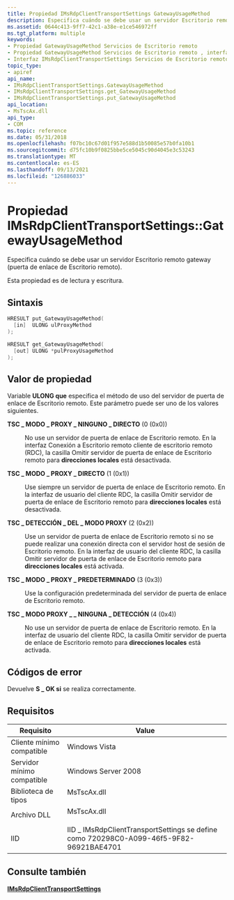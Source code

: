 ```yaml
---
title: Propiedad IMsRdpClientTransportSettings GatewayUsageMethod
description: Especifica cuándo se debe usar un servidor Escritorio remoto gateway (puerta de enlace de Escritorio remoto).
ms.assetid: 0644c413-9ff7-42c1-a38e-e1ce546972ff
ms.tgt_platform: multiple
keywords:
- Propiedad GatewayUsageMethod Servicios de Escritorio remoto
- Propiedad GatewayUsageMethod Servicios de Escritorio remoto , interfaz IMsRdpClientTransportSettings
- Interfaz IMsRdpClientTransportSettings Servicios de Escritorio remoto , propiedad GatewayUsageMethod
topic_type:
- apiref
api_name:
- IMsRdpClientTransportSettings.GatewayUsageMethod
- IMsRdpClientTransportSettings.get_GatewayUsageMethod
- IMsRdpClientTransportSettings.put_GatewayUsageMethod
api_location:
- MsTscAx.dll
api_type:
- COM
ms.topic: reference
ms.date: 05/31/2018
ms.openlocfilehash: f07bc10c67d01f957e588d1b50085e57b0fa10b1
ms.sourcegitcommit: d75fc10b9f0825bbe5ce5045c90d4045e3c53243
ms.translationtype: MT
ms.contentlocale: es-ES
ms.lasthandoff: 09/13/2021
ms.locfileid: "126886033"
---
```

# <a name="imsrdpclienttransportsettingsgatewayusagemethod-property"></a>Propiedad IMsRdpClientTransportSettings::GatewayUsageMethod

Especifica cuándo se debe usar un servidor Escritorio remoto gateway (puerta de enlace de Escritorio remoto).

Esta propiedad es de lectura y escritura.

## <a name="syntax"></a>Sintaxis


```C++
HRESULT put_GatewayUsageMethod(
  [in]  ULONG ulProxyMethod
);

HRESULT get_GatewayUsageMethod(
  [out] ULONG *pulProxyUsageMethod
);
```



## <a name="property-value"></a>Valor de propiedad

Variable **ULONG que** especifica el método de uso del servidor de puerta de enlace de Escritorio remoto. Este parámetro puede ser uno de los valores siguientes.

<dt>

<span id="TSC_PROXY_MODE_NONE_DIRECT"></span><span id="tsc_proxy_mode_none_direct"></span>

<span id="TSC_PROXY_MODE_NONE_DIRECT"></span><span id="tsc_proxy_mode_none_direct"></span>**TSC \_ MODO \_ PROXY \_ NINGUNO \_ DIRECTO** (0 (0x0))


</dt> <dd>

No use un servidor de puerta de enlace de Escritorio remoto. En la interfaz Conexión a Escritorio remoto cliente de escritorio remoto (RDC), la casilla Omitir servidor de puerta de enlace de Escritorio remoto para **direcciones locales** está desactivada.

</dd> <dt>

<span id="TSC_PROXY_MODE_DIRECT"></span><span id="tsc_proxy_mode_direct"></span>

<span id="TSC_PROXY_MODE_DIRECT"></span><span id="tsc_proxy_mode_direct"></span>**TSC \_ MODO \_ PROXY \_ DIRECTO** (1 (0x1))


</dt> <dd>

Use siempre un servidor de puerta de enlace de Escritorio remoto. En la interfaz de usuario del cliente RDC, la casilla Omitir servidor de puerta de enlace de Escritorio remoto para **direcciones locales** está desactivada.

</dd> <dt>

<span id="TSC_PROXY_MODE_DETECT"></span><span id="tsc_proxy_mode_detect"></span>

<span id="TSC_PROXY_MODE_DETECT"></span><span id="tsc_proxy_mode_detect"></span>**TSC \_ DETECCIÓN \_ DEL \_ MODO PROXY** (2 (0x2))


</dt> <dd>

Use un servidor de puerta de enlace de Escritorio remoto si no se puede realizar una conexión directa con el servidor host de sesión de Escritorio remoto. En la interfaz de usuario del cliente RDC, la casilla Omitir servidor de puerta de enlace de Escritorio remoto para **direcciones locales** está activada.

</dd> <dt>

<span id="TSC_PROXY_MODE_DEFAULT"></span><span id="tsc_proxy_mode_default"></span>

<span id="TSC_PROXY_MODE_DEFAULT"></span><span id="tsc_proxy_mode_default"></span>**TSC \_ MODO \_ PROXY \_ PREDETERMINADO** (3 (0x3))


</dt> <dd>

Use la configuración predeterminada del servidor de puerta de enlace de Escritorio remoto.

</dd> <dt>

<span id="TSC_PROXY_MODE_NONE_DETECT"></span><span id="tsc_proxy_mode_none_detect"></span>

<span id="TSC_PROXY_MODE_NONE_DETECT"></span><span id="tsc_proxy_mode_none_detect"></span>**TSC \_ MODO PROXY \_ \_ NINGUNA \_ DETECCIÓN** (4 (0x4))


</dt> <dd>

No use un servidor de puerta de enlace de Escritorio remoto. En la interfaz de usuario del cliente RDC, la casilla Omitir servidor de puerta de enlace de Escritorio remoto para **direcciones locales** está activada.

</dd> </dl>

## <a name="error-codes"></a>Códigos de error

Devuelve **S \_ OK si** se realiza correctamente.

## <a name="requirements"></a>Requisitos



| Requisito | Value |
|-------------------------------------|--------------------------------------------------------------------------------------------------|
| Cliente mínimo compatible<br/> | Windows Vista<br/>                                                                         |
| Servidor mínimo compatible<br/> | Windows Server 2008<br/>                                                                   |
| Biblioteca de tipos<br/>             | <dl> <dt>MsTscAx.dll</dt> </dl>           |
| Archivo DLL<br/>                      | <dl> <dt>MsTscAx.dll</dt> </dl>           |
| IID<br/>                      | IID \_ IMsRdpClientTransportSettings se define como 720298C0-A099-46f5-9F82-96921BAE4701<br/> |



## <a name="see-also"></a>Consulte también

<dl> <dt>

[**IMsRdpClientTransportSettings**](imsrdpclienttransportsettings.md)
</dt> </dl>

 

 





